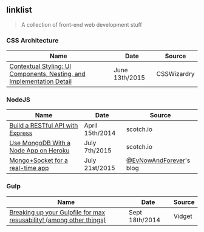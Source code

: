 ## linklist
> A collection of front-end web development stuff


### CSS Architecture

Name | Date | Source
--- | --- | ---
[Contextual Styling: UI Components, Nesting, and Implementation Detail](http://csswizardry.com/2015/06/contextual-styling-ui-components-nesting-and-implementation-detail/) | June 13th/2015 | CSSWizardry


### NodeJS

Name | Date | Source
--- | --- | ---
[Build a RESTful API with Express](https://scotch.io/tutorials/build-a-restful-api-using-node-and-express-4) | April 15th/2014 | scotch.io
[Use MongoDB With a Node App on Heroku](https://scotch.io/tutorials/use-mongodb-with-a-node-application-on-heroku) | July 7th/2015 | scotch.io
[Mongo+Socket for a real-time app](http://sahatyalkabov.com/create-a-character-voting-app-using-react-nodejs-mongodb-and-socketio/) | July 21st/2015 | [@EvNowAndForever](https://twitter.com/EvNowAndForever)'s blog


### Gulp

Name | Date | Source
--- | --- | ---
[Breaking up your Gulpfile for max resusability! (among other things)](http://viget.com/extend/gulp-browserify-starter-faq) | Sept 18th/2014 | Vidget




